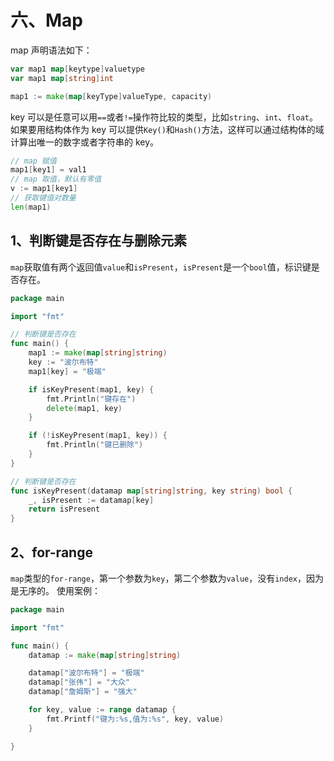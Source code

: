 # 六、Map

map 声明语法如下：

```go
var map1 map[keytype]valuetype
var map1 map[string]int

map1 := make(map[keyType]valueType, capacity)
```

key 可以是任意可以用`==`或者`!=`操作符比较的类型，比如`string`、`int`、`float`。如果要用结构体作为 key 可以提供`Key()`和`Hash()`方法，这样可以通过结构体的域计算出唯一的数字或者字符串的 key。

```go
// map 赋值
map1[key1] = val1
// map 取值，默认有零值
v := map1[key1]
// 获取键值对数量
len(map1)
```

## 1、判断键是否存在与删除元素

`map`获取值有两个返回值`value`和`isPresent`，`isPresent`是一个`bool`值，标识键是否存在。

```go
package main

import "fmt"

// 判断键是否存在
func main() {
	map1 := make(map[string]string)
	key := "波尔布特"
	map1[key] = "极端"

	if isKeyPresent(map1, key) {
		fmt.Println("键存在")
		delete(map1, key)
	}

	if (!isKeyPresent(map1, key)) {
		fmt.Println("键已删除")
	}
}

// 判断键是否存在
func isKeyPresent(datamap map[string]string, key string) bool {
	_, isPresent := datamap[key]
	return isPresent
}
```

## 2、for-range

`map`类型的`for-range`，第一个参数为`key`，第二个参数为`value`，没有`index`，因为是无序的。
使用案例：

```go
package main

import "fmt"

func main() {
	datamap := make(map[string]string)

	datamap["波尔布特"] = "极端"
	datamap["张伟"] = "大众"
	datamap["詹姆斯"] = "强大"

	for key, value := range datamap {
		fmt.Printf("键为:%s,值为:%s", key, value)
	}

}
```
